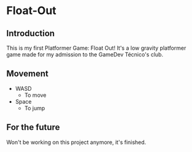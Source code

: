 # Float-Out

## Introduction
This is my first Platformer Game: Float Out! It's a low gravity platformer game made for my admission to the GameDev Técnico's club.

## Movement
- WASD
  - To move
- Space
  - To jump

## For the future
Won't be working on this project anymore, it's finished.
